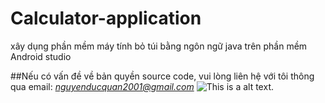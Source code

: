 # Calculator-application
xây dụng phần mềm máy tính bỏ túi bằng ngôn ngữ java trên phần mềm Android studio


##Nếu có vấn đề về bản quyền source code, vui lòng liên hệ với tôi thông qua email: 
*nguyenducquan2001@gmail.com*
![This is a alt text.](/image/sample.png "This is a sample image.")
